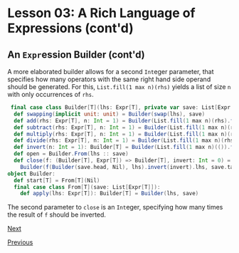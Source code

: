 Lesson 03: A Rich Language of Expressions (cont'd)
==================================================

An `Expr`ession Builder (cont'd)
--------------------------------

A more elaborated builder allows for a second `Int`eger parameter, that specifies how many operators with the same right hand
side operand should be generated. For this, `List.fill(1 max n)(rhs)` yields a list of size `n` with only occurrences of
`rhs`.

```Scala
 final case class Builder[T](lhs: Expr[T], private var save: List[Expr[T]]):
  def swapping(implicit unit: unit) = Builder(swap(lhs), save)
  def add(rhs: Expr[T], n: Int = 1) = Builder(List.fill(1 max n)(rhs).foldLeft(lhs)(Add(_, _)), save)
  def subtract(rhs: Expr[T], n: Int = 1) = Builder(List.fill(1 max n)(rhs).foldLeft(lhs)(Sub(_, _)), save)
  def multiply(rhs: Expr[T], n: Int = 1) = Builder(List.fill(1 max n)(rhs).foldLeft(lhs)(Mul(_, _)), save)
  def divide(rhs: Expr[T], n: Int = 1) = Builder(List.fill(1 max n)(rhs).foldLeft(lhs)(Div(_, _)), save)
  def invert(n: Int = 1): Builder[T] = Builder(List.fill(1 max n)(()).foldLeft(lhs) { (rhs, _) => Inv(rhs) }, save)
  def open = Builder.From(lhs :: save)
  def close(f: (Builder[T], Expr[T]) => Builder[T], invert: Int = 0) =
    Builder(f(Builder(save.head, Nil), lhs).invert(invert).lhs, save.tail)
object Builder:
  def start[T] = From[T](Nil)
  final case class From[T](save: List[Expr[T]]):
    def apply(lhs: Expr[T]): Builder[T] = Builder(lhs, save)
```

The second parameter to `close` is an `Int`eger, specifying how many times the result of `f` should be inverted.

[Next](https://github.com/sjbiaga/kittens/blob/main/queens-4-trampoline/README.md)

[Previous](https://github.com/sjbiaga/kittens/blob/main/expr-06-builder/README.md)
